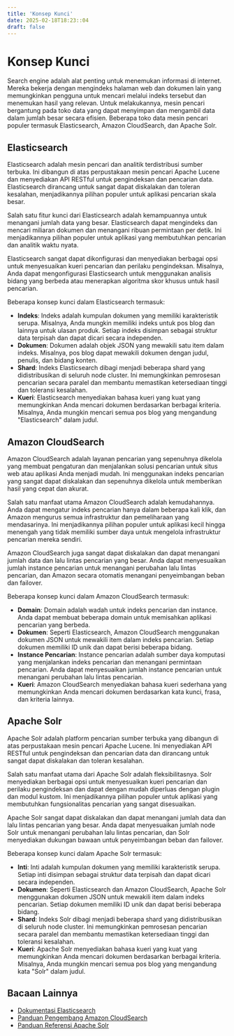 ```yaml
---
title: 'Konsep Kunci'
date: 2025-02-18T18:23::04
draft: false
---
```


# Konsep Kunci

Search engine adalah alat penting untuk menemukan informasi di internet. Mereka bekerja dengan mengindeks halaman web dan dokumen lain yang memungkinkan pengguna untuk mencari melalui indeks tersebut dan menemukan hasil yang relevan. Untuk melakukannya, mesin pencari bergantung pada toko data yang dapat menyimpan dan mengambil data dalam jumlah besar secara efisien. Beberapa toko data mesin pencari populer termasuk Elasticsearch, Amazon CloudSearch, dan Apache Solr.

## **Elasticsearch**

Elasticsearch adalah mesin pencari dan analitik terdistribusi sumber terbuka. Ini dibangun di atas perpustakaan mesin pencari Apache Lucene dan menyediakan API RESTful untuk pengindeksan dan pencarian data. Elasticsearch dirancang untuk sangat dapat diskalakan dan toleran kesalahan, menjadikannya pilihan populer untuk aplikasi pencarian skala besar.

Salah satu fitur kunci dari Elasticsearch adalah kemampuannya untuk menangani jumlah data yang besar. Elasticsearch dapat mengindeks dan mencari miliaran dokumen dan menangani ribuan permintaan per detik. Ini menjadikannya pilihan populer untuk aplikasi yang membutuhkan pencarian dan analitik waktu nyata.

Elasticsearch sangat dapat dikonfigurasi dan menyediakan berbagai opsi untuk menyesuaikan kueri pencarian dan perilaku pengindeksan. Misalnya, Anda dapat mengonfigurasi Elasticsearch untuk menggunakan analisis bidang yang berbeda atau menerapkan algoritma skor khusus untuk hasil pencarian.

Beberapa konsep kunci dalam Elasticsearch termasuk:

- **Indeks**: Indeks adalah kumpulan dokumen yang memiliki karakteristik serupa. Misalnya, Anda mungkin memiliki indeks untuk pos blog dan lainnya untuk ulasan produk. Setiap indeks disimpan sebagai struktur data terpisah dan dapat dicari secara independen.
- **Dokumen**: Dokumen adalah objek JSON yang mewakili satu item dalam indeks. Misalnya, pos blog dapat mewakili dokumen dengan judul, penulis, dan bidang konten.
- **Shard**: Indeks Elasticsearch dibagi menjadi beberapa shard yang didistribusikan di seluruh node cluster. Ini memungkinkan pemrosesan pencarian secara paralel dan membantu memastikan ketersediaan tinggi dan toleransi kesalahan.
- **Kueri**: Elasticsearch menyediakan bahasa kueri yang kuat yang memungkinkan Anda mencari dokumen berdasarkan berbagai kriteria. Misalnya, Anda mungkin mencari semua pos blog yang mengandung "Elasticsearch" dalam judul.

## **Amazon CloudSearch**

Amazon CloudSearch adalah layanan pencarian yang sepenuhnya dikelola yang membuat pengaturan dan menjalankan solusi pencarian untuk situs web atau aplikasi Anda menjadi mudah. Ini menggunakan indeks pencarian yang sangat dapat diskalakan dan sepenuhnya dikelola untuk memberikan hasil yang cepat dan akurat.

Salah satu manfaat utama Amazon CloudSearch adalah kemudahannya. Anda dapat mengatur indeks pencarian hanya dalam beberapa kali klik, dan Amazon mengurus semua infrastruktur dan pemeliharaan yang mendasarinya. Ini menjadikannya pilihan populer untuk aplikasi kecil hingga menengah yang tidak memiliki sumber daya untuk mengelola infrastruktur pencarian mereka sendiri.

Amazon CloudSearch juga sangat dapat diskalakan dan dapat menangani jumlah data dan lalu lintas pencarian yang besar. Anda dapat menyesuaikan jumlah instance pencarian untuk menangani perubahan lalu lintas pencarian, dan Amazon secara otomatis menangani penyeimbangan beban dan failover.

Beberapa konsep kunci dalam Amazon CloudSearch termasuk:

- **Domain**: Domain adalah wadah untuk indeks pencarian dan instance. Anda dapat membuat beberapa domain untuk memisahkan aplikasi pencarian yang berbeda.
- **Dokumen**: Seperti Elasticsearch, Amazon CloudSearch menggunakan dokumen JSON untuk mewakili item dalam indeks pencarian. Setiap dokumen memiliki ID unik dan dapat berisi beberapa bidang.
- **Instance Pencarian**: Instance pencarian adalah sumber daya komputasi yang menjalankan indeks pencarian dan menangani permintaan pencarian. Anda dapat menyesuaikan jumlah instance pencarian untuk menangani perubahan lalu lintas pencarian.
- **Kueri**: Amazon CloudSearch menyediakan bahasa kueri sederhana yang memungkinkan Anda mencari dokumen berdasarkan kata kunci, frasa, dan kriteria lainnya.

## **Apache Solr**

Apache Solr adalah platform pencarian sumber terbuka yang dibangun di atas perpustakaan mesin pencari Apache Lucene. Ini menyediakan API RESTful untuk pengindeksan dan pencarian data dan dirancang untuk sangat dapat diskalakan dan toleran kesalahan.

Salah satu manfaat utama dari Apache Solr adalah fleksibilitasnya. Solr menyediakan berbagai opsi untuk menyesuaikan kueri pencarian dan perilaku pengindeksan dan dapat dengan mudah diperluas dengan plugin dan modul kustom. Ini menjadikannya pilihan populer untuk aplikasi yang membutuhkan fungsionalitas pencarian yang sangat disesuaikan.

Apache Solr sangat dapat diskalakan dan dapat menangani jumlah data dan lalu lintas pencarian yang besar. Anda dapat menyesuaikan jumlah node Solr untuk menangani perubahan lalu lintas pencarian, dan Solr menyediakan dukungan bawaan untuk penyeimbangan beban dan failover.

Beberapa konsep kunci dalam Apache Solr termasuk:

- **Inti**: Inti adalah kumpulan dokumen yang memiliki karakteristik serupa. Setiap inti disimpan sebagai struktur data terpisah dan dapat dicari secara independen.
- **Dokumen**: Seperti Elasticsearch dan Amazon CloudSearch, Apache Solr menggunakan dokumen JSON untuk mewakili item dalam indeks pencarian. Setiap dokumen memiliki ID unik dan dapat berisi beberapa bidang.
- **Shard**: Indeks Solr dibagi menjadi beberapa shard yang didistribusikan di seluruh node cluster. Ini memungkinkan pemrosesan pencarian secara paralel dan membantu memastikan ketersediaan tinggi dan toleransi kesalahan.
- **Kueri**: Apache Solr menyediakan bahasa kueri yang kuat yang memungkinkan Anda mencari dokumen berdasarkan berbagai kriteria. Misalnya, Anda mungkin mencari semua pos blog yang mengandung kata "Solr" dalam judul.

## **Bacaan Lainnya**

- [Dokumentasi Elasticsearch](https://www.elastic.co/guide/en/elasticsearch/reference/current/index.html)
- [Panduan Pengembang Amazon CloudSearch](https://docs.aws.amazon.com/cloudsearch/latest/developerguide/what-is-cloudsearch.html)
- [Panduan Referensi Apache Solr](https://lucene.apache.org/solr/guide/8_9/)
